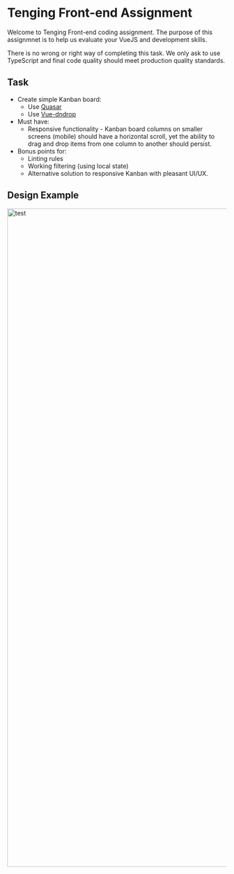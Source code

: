 # Tenging Front-end Assignment
Welcome to Tenging Front-end coding assignment. The purpose of this assignmnet is to help us evaluate your VueJS and development skills.

There is no wrong or right way of completing this task. We only ask to use TypeScript and final code quality should meet production quality standards.

## Task
- Create simple Kanban board:
    - Use [Quasar](https://quasar.dev/introduction-to-quasar)
    - Use [Vue-dndrop](https://amendx.github.io/vue-dndrop/)
- Must have:
    - Responsive functionality - Kanban board columns on smaller screens (mobile) should have a horizontal scroll, yet the ability to drag and drop items from one column to another should persist.
- Bonus points for:
    - Linting rules
    - Working filtering (using local state)
    - Alternative solution to responsive Kanban with pleasant UI/UX.


## Design Example

<img width="1510" alt="test" src="https://user-images.githubusercontent.com/121022722/209700172-ed120071-08b8-4246-9e74-3fa50bcaa471.png">
